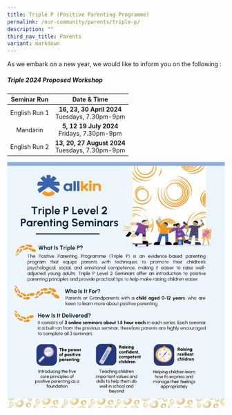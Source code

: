 ```yaml
---
title: Triple P (Positive Parenting Programme)
permalink: /our-community/parents/triple-p/
description: ""
third_nav_title: Parents
variant: markdown
---
```

As we embark on a new year, we would like to inform you on the following :

##### **Triple 2024 Proposed Workshop**

| Seminar Run | Date &amp; Time |
|:---------------------------------:|:---------------------------------:|
| English Run 1 | **16, 23, 30 April 2024**<br>Tuesdays, 7.30pm-9pm |
| Mandarin | **5, 12 19 July 2024**<br>Fridays, 7.30pm-9pm |
| English Run 2 | **13, 20, 27 August 2024**<br>Tuesdays, 7.30pm-9pm |

![](/images/Our%20Community/TripleP/TripleP_v1.jpg)